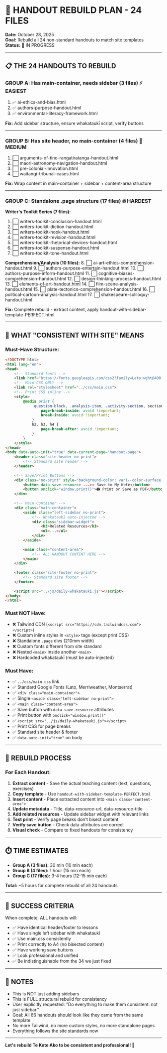 # 🔧 HANDOUT REBUILD PLAN - 24 FILES

**Date:** October 28, 2025  
**Goal:** Rebuild all 24 non-standard handouts to match site templates  
**Status:** 🚧 IN PROGRESS

---

## 📋 THE 24 HANDOUTS TO REBUILD

### GROUP A: Has main-container, needs sidebar (3 files) ⚡ EASIEST
1. ✅ ai-ethics-and-bias.html
2. ✅ authors-purpose-handout.html
3. ✅ environmental-literacy-framework.html

**Fix:** Add sidebar structure, ensure whakataukī script, verify buttons

---

### GROUP B: Has site header, no main-container (4 files) 🔨 MEDIUM
1. ⬜ arguments-of-tino-rangatiratanga-handout.html
2. ⬜ maori-astronomy-navigation-handout.html
3. ⬜ pre-colonial-innovation.html
4. ⬜ waitangi-tribunal-cases.html

**Fix:** Wrap content in main-container + sidebar + content-area structure

---

### GROUP C: Standalone .page structure (17 files) 🔥 HARDEST
**Writer's Toolkit Series (7 files):**
1. ⬜ writers-toolkit-conclusion-handout.html
2. ⬜ writers-toolkit-diction-handout.html
3. ⬜ writers-toolkit-hook-handout.html
4. ⬜ writers-toolkit-revision-handout.html
5. ⬜ writers-toolkit-rhetorical-devices-handout.html
6. ⬜ writers-toolkit-suspense-handout.html
7. ⬜ writers-toolkit-tone-handout.html

**Comprehension/Analysis (10 files):**
8. ⬜ ai-art-ethics-comprehension-handout.html
9. ⬜ authors-purpose-entertain-handout.html
10. ⬜ authors-purpose-inform-handout.html
11. ⬜ cognitive-biases-comprehension-handout.html
12. ⬜ design-thinking-process-handout.html
13. ⬜ elements-of-art-handout.html
14. ⬜ film-scene-analysis-handout.html
15. ⬜ plate-tectonics-comprehension-handout.html
16. ⬜ political-cartoon-analysis-handout.html
17. ⬜ shakespeare-soliloquy-handout.html

**Fix:** Complete rebuild - extract content, apply handout-with-sidebar-template-PERFECT.html

---

## 🎯 WHAT "CONSISTENT WITH SITE" MEANS

### Must-Have Structure:
```html
<!DOCTYPE html>
<html lang="en">
<head>
    <!-- Standard fonts -->
    <link href="https://fonts.googleapis.com/css2?family=Lato:wght@400;700&family=Merriweather:ital,wght@0,400;1,300&family=Montserrat:wght@700&display=swap" rel="stylesheet">
    <!-- Main CSS ONLY -->
    <link rel="stylesheet" href="../css/main.css">
    <!-- Print CSS inline -->
    <style>
        @media print {
            .question-block, .analysis-item, .activity-section, section > div {
                page-break-inside: avoid !important;
                break-inside: avoid !important;
            }
            h2, h3, h4 {
                page-break-after: avoid !important;
            }
        }
    </style>
</head>
<body data-auto-init="true" data-current-page="handout-page">
    <header class="site-header no-print">
        <!-- Standard site header -->
    </header>
    
    <!-- Save/Print Buttons -->
    <div class="no-print" style="background-color: var(--color-surface)...">
        <button data-save-resource ...>⭐ Save to My Kete</button>
        <button onclick="window.print()">🖨️ Print or Save as PDF</button>
    </div>
    
    <!-- Main Container -->
    <div class="main-container">
        <aside class="left-sidebar no-print">
            <!-- Whakataukī auto-injected -->
            <div class="sidebar-widget">
                <h3>Related Resources</h3>
                <ul>...</ul>
            </div>
        </aside>
        
        <main class="content-area">
            <!-- ALL HANDOUT CONTENT HERE -->
        </main>
    </div>
    
    <footer class="site-footer no-print">
        <!-- Standard site footer -->
    </footer>
    
    <script src="../js/daily-whakatauki.js"></script>
</body>
</html>
```

### Must NOT Have:
- ❌ Tailwind CDN (`<script src="https://cdn.tailwindcss.com"></script>`)
- ❌ Custom inline styles in `<style>` tags (except print CSS)
- ❌ Standalone `.page` divs (210mm width)
- ❌ Custom fonts different from site standard
- ❌ Nested `<main>` inside another `<main>`
- ❌ Hardcoded whakataukī (must be auto-injected)

### Must Have:
- ✅ `../css/main.css` link
- ✅ Standard Google Fonts (Lato, Merriweather, Montserrat)
- ✅ `<div class="main-container">`
- ✅ Single `<aside class="left-sidebar no-print">`
- ✅ `<main class="content-area">`
- ✅ Save button with `data-save-resource` attributes
- ✅ Print button with `onclick="window.print()"`
- ✅ `<script src="../js/daily-whakatauki.js"></script>`
- ✅ Print CSS for page breaks
- ✅ Standard site header & footer
- ✅ `data-auto-init="true"` on body

---

## 🔧 REBUILD PROCESS

### For Each Handout:
1. **Extract content** - Save the actual teaching content (text, questions, exercises)
2. **Copy template** - Use `handout-with-sidebar-template-PERFECT.html`
3. **Insert content** - Place extracted content into `<main class="content-area">`
4. **Update metadata** - Title, data-resource-url, data-resource-title
5. **Add related resources** - Update sidebar widget with relevant links
6. **Test print** - Verify page breaks don't bisect content
7. **Verify save button** - Check data attributes are correct
8. **Visual check** - Compare to fixed handouts for consistency

---

## ⏱️ TIME ESTIMATES

- **Group A (3 files):** 30 min (10 min each)
- **Group B (4 files):** 1 hour (15 min each)
- **Group C (17 files):** 3-4 hours (12-15 min each)

**Total:** ~5 hours for complete rebuild of all 24 handouts

---

## 🎯 SUCCESS CRITERIA

When complete, ALL handouts will:
- ✅ Have identical header/footer to lessons
- ✅ Have single left sidebar with whakataukī
- ✅ Use main.css consistently
- ✅ Print correctly to A4 (no bisected content)
- ✅ Have working save buttons
- ✅ Look professional and unified
- ✅ Be indistinguishable from the 34 we just fixed

---

## 📝 NOTES

- This is NOT just adding sidebars
- This is FULL structural rebuild for consistency
- User explicitly requested: "Do everything to make them consistent. not just sidebar."
- Goal: All 66 handouts should look like they came from the same template
- No more Tailwind, no more custom styles, no more standalone pages
- Everything follows the site standards now

---

**Let's rebuild Te Kete Ako to be consistent and professional! 🚀**

